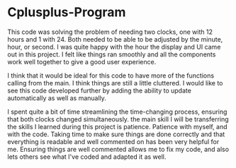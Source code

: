 # Cplusplus-Program
 

This code was solving the problem of needing two clocks, one with 12 hours and 1 with 24. Both needed to be able to be adjusted by the minute, hour, or second. I was quite happy with the hour the display and UI came out in this project. I felt like things ran smoothly and all the components work well together to give a good user experience. 

I think that it would be ideal for this code to have more of the functions calling from the main. I think things are still a little cluttered. I would like to see this code developed further by adding the ability to update automatically as well as manually. 

I spent quite a bit of time streamlining the time-changing process, ensuring that both clocks changed simultaneously. the main skill I will be transferring the skills I learned during this project is patience. Patience with myself, and with the code. Taking time to make sure things are done correctly and that everything is readable and well commented on has been very helpful for me. Ensuring things are well commented allows me to fix my code, and also lets others see what I've coded and adapted it as well.
